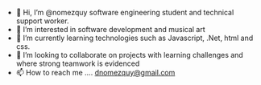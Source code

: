- 👋 Hi, I’m @nomezquy software engineering student and technical support worker.
- 👀 I’m interested in software development and musical art
- 🌱 I’m currently learning technologies such as Javascript, .Net, html and css.
- 💞️ I’m looking to collaborate on projects with learning challenges and where strong teamwork is evidenced
- 📫 How to reach me .... dnomezquy@gmail.com

